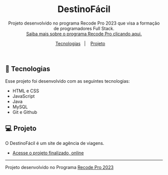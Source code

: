 <h1 align="center"> DestinoFácil </h1>

<p align="center">
Projeto desenvolvido no programa Recode Pro 2023 que visa a formação de programadores Full Stack. <br/>
<a href="https://recodepro.org.br/">Saiba mais sobre o programa Recode Pro clicando aqui.</a>
</p>

<p align="center">
  <a href="#-tecnologias">Tecnologias</a>&nbsp;&nbsp;&nbsp;|&nbsp;&nbsp;&nbsp;
  <a href="#-projeto">Projeto</a>&nbsp;&nbsp;&nbsp;&nbsp;&nbsp;&nbsp;
</p>

<br>

## 🚀 Tecnologias

Esse projeto foi desenvolvido com as seguintes tecnologias:

- HTML e CSS
- JavaScript
- Java
- MySQL
- Git e Github

## 💻 Projeto

O DestinoFácil é um site de agência de viagens.

- [Acesse o projeto finalizado, online](https://simonealvess.github.io/Projeto_RecodePro/Site/)

---

 Projeto desenvolvido no Programa [Recode Pro 2023](https://recodepro.org.br/)
